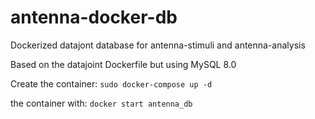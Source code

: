 # antenna-docker-db
Dockerized datajont database for antenna-stimuli and antenna-analysis

Based on the datajoint Dockerfile but using MySQL 8.0

Create the container:
`sudo docker-compose up -d`

the container with:
`docker start antenna_db`